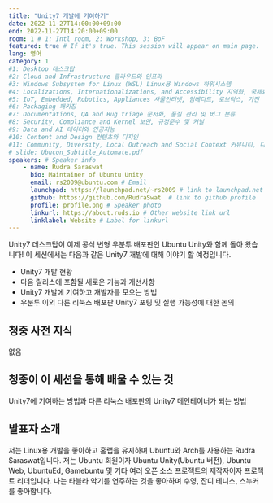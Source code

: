 ```yaml
---
title: "Unity7 개발에 기여하기"
date: 2022-11-27T14:00:00+09:00
end: 2022-11-27T14:20:00+09:00
room: 1 # 1: Intl room, 2: Workshop, 3: BoF
featured: true # If it's true. This session will appear on main page.
lang: 영어
category: 1
#1: Desktop 데스크탑
#2: Cloud and Infrastructure 클라우드와 인프라
#3: Windows Subsystem for Linux (WSL) Linux용 Windows 하위시스템
#4: Localizations, Internationalizations, and Accessibility 지역화, 국제화 및 접근성
#5: IoT, Embedded, Robotics, Appliances 사물인터넷, 임베디드, 로보틱스, 가전
#6: Packaging 패키징
#7: Documentations, QA and Bug triage 문서화, 품질 관리 및 버그 분류
#8: Security, Compliance and Kernel 보안, 규정준수 및 커널
#9: Data and AI 데이터와 인공지능
#10: Content and Design 컨텐츠와 디지인
#11: Community, Diversity, Local Outreach and Social Context 커뮤니티, 다양성, 지역 사회 협력과 사회적 관점
# slide: Ubucon_Subtitle_Automate.pdf
speakers: # Speaker info
    - name: Rudra Saraswat
      bio: Maintainer of Ubuntu Unity
      email: rs2009@ubuntu.com # Email
      launchpad: https://launchpad.net/~rs2009 # link to launchpad.net profile
      github: https://github.com/RudraSwat  # link to github profile
      profile: profile.png # Speaker photo
      linkurl: https://about.ruds.io # Other website link url
      linklabel: Website # Label for linkurl
---
```


Unity7 데스크탑이 이제 공식 변형 우분투 배포판인 Ubuntu Unity와 함께 돌아 왔습니다! 이 세션에서는 다음과 같은 Unity7 개발에 대해 이야기 할 예정입니다.

- Unity7 개발 현황
- 다음 릴리스에 포함될 새로운 기능과 개선사항
- Unity7 개발에 기여하고 개발자를 모으는 방법
- 우분투 이외 다른 리눅스 배포판 Unity7 포팅 및 실행 가능성에 대한 논의

## 청중 사전 지식
없음

## 청중이 이 세션을 통해 배울 수 있는 것
Unity7에 기여하는 방법과 다른 리눅스 배포판의 Unity7 메인테이너가 되는 방법

## 발표자 소개
저는 Linux용 개발을 좋아하고 홈랩을 유지하며 Ubuntu와 Arch를 사용하는 Rudra Saraswat입니다. 
저는 Ubuntu 회원이자 Ubuntu Unity(Ubuntu 버전), Ubuntu Web, UbuntuEd, Gamebuntu 및 기타 여러 오픈 소스 프로젝트의 제작자이자 프로젝트 리더입니다. 
나는 타블라 악기를 연주하는 것을 좋아하며 수영, 잔디 테니스, 스누커를 좋아합니다.